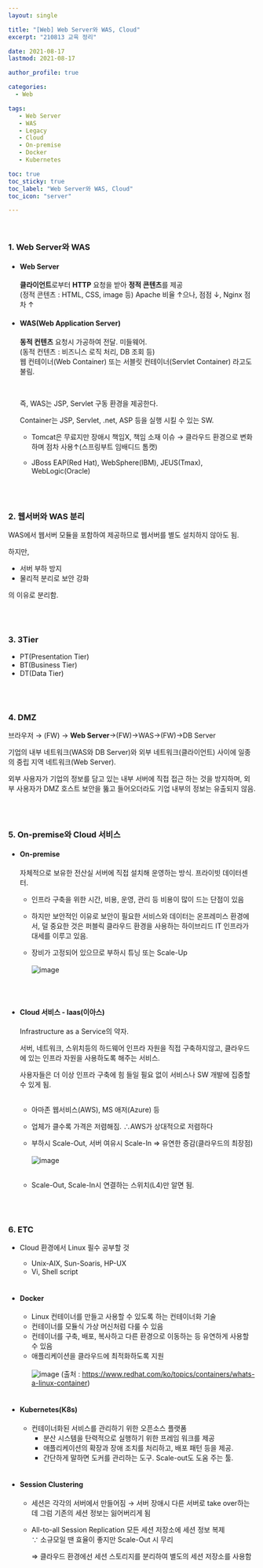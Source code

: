 ```yaml
---
layout: single

title: "[Web] Web Server와 WAS, Cloud"
excerpt: "210813 교육 정리"

date: 2021-08-17
lastmod: 2021-08-17

author_profile: true

categories: 
  - Web

tags: 
   - Web Server
   - WAS
   - Legacy
   - Cloud
   - On-premise
   - Docker
   - Kubernetes

toc: true
toc_sticky: true
toc_label: "Web Server와 WAS, Cloud"
toc_icon: "server"

---
```


<br>

###  1. Web Server와 WAS

- #### Web Server 

  **클라이언트**로부터 **HTTP** 요청을 받아 **정적 콘텐츠**를 제공<br>
  (정적 콘텐츠 : HTML, CSS, image 등)
  Apache 비율 ↑으나, 점점 ↓, Nginx 점차 ↑
  <br>

- #### WAS(Web Application Server)
  **동적 컨텐츠** 요청시 가공하여 전달. 미들웨어.<br>
  (동적 컨텐츠 : 비즈니스 로직 처리, DB 조회 등)<br>
  웹 컨테이너(Web Container) 또는 서블릿 컨테이너(Servlet Container) 라고도 불림. 

  <br>

  즉, WAS는 JSP, Servlet 구동 환경을 제공한다.<br>

  Container는 JSP, Servlet, .net, ASP 등을 실행 시킬 수 있는 SW.<br>

  * Tomcat은 무료지만 장애시 책임X, 책임 소재 이슈
    → 클라우드 환경으로 변화하며 점차 사용↑(스프링부트 임배디드 톰캣)

  * JBoss EAP(Red Hat), WebSphere(IBM), JEUS(Tmax), WebLogic(Oracle)

    <br><br>

### 2. 웹서버와 WAS 분리

WAS에서 웹서버 모듈을 포함하여 제공하므로 웹서버를 별도 설치하지 않아도 됨.

하지만,<br>

* 서버 부하 방지
* 물리적 분리로 보안 강화

의 이유로 분리함.

<br><br>

### 3. 3Tier

* PT(Presentation Tier)
* BT(Business Tier)
* DT(Data Tier)

<br><br>

### 4. DMZ

브라우저 → (FW) → **Web Server**→(FW)→WAS→(FW)→DB Server<br>

기업의 내부 네트워크(WAS와 DB Server)와 외부 네트워크(클라이언트) 사이에 일종의 중립 지역 네트워크(Web Server).

외부 사용자가 기업의 정보를 담고 있는 내부 서버에 직접 접근 하는 것을 방지하며, 외부 사용자가 DMZ 호스트 보안을 뚫고 들어오더라도 기업 내부의 정보는 유출되지 않음.

<br><br>

### 5. On-premise와 Cloud 서비스

- #### On-premise<br>
  자체적으로 보유한 전산실 서버에 직접 설치해 운영하는 방식. 프라이빗 데이터센터.<br>

  - 인프라 구축을 위한 시간, 비용, 운영, 관리 등 비용이 많이 드는 단점이 있음

  - 하지만 보안적인 이유로 보안이 필요한 서비스와 데이터는 온프레미스 환경에서, 덜 중요한 것은 퍼블릭 클라우드 환경을 사용하는 하이브리드 IT 인프라가 대세를 이루고 있음.

  - 장비가 고정되어 있으므로 부하시 튜닝 또는 Scale-Up<br><br>![image](https://user-images.githubusercontent.com/78994909/129817202-41082fc5-0e3c-47b8-b632-f4867dd2a65a.png)

    <br><br>

- #### Cloud 서비스 - Iaas(이아스)

  Infrastructure as a Service의 약자. 

  서버, 네트워크, 스위치등의 하드웨어 인프라 자원을 직접 구축하지않고, 클라우드에 있는 인프라 자원을 사용하도록 해주는 서비스.
  <br>

  사용자들은 더 이상 인프라 구축에 힘 들일 필요 없이 서비스나 SW 개발에 집중할 수 있게 됨.<br><br>

  - 아마존 웹서비스(AWS), MS 애저(Azure) 등

  - 업체가 클수록 가격은 저렴해짐. ∴AWS가 상대적으로 저렴하다 

  - 부하시 Scale-Out, 서버 여유시 Scale-In ⇒ 유연한 증감(클라우드의 최장점)<br><br>![image](https://user-images.githubusercontent.com/78994909/129821341-d8478515-95f8-4ced-8537-6bfc38bd5c8c.png)<br><br>

  - Scale-Out, Scale-In시 연결하는 스위치(L4)만 알면 됨.
  
    <br><br>

### 6. ETC

- Cloud 환경에서 Linux 필수 공부할 것

  - Unix-AIX, Sun-Soaris, HP-UX
  - Vi, Shell script
    <br><br>

- #### Docker

  - Linux 컨테이너를 만들고 사용할 수 있도록 하는 컨테이너화 기술
  - 컨테이너를 모듈식 가상 머신처럼 다룰 수 있음
  - 컨테이너를 구축, 배포, 복사하고 다른 환경으로 이동하는 등 유연하게 사용할 수 있음
  - 애플리케이션을 클라우드에 최적화하도록 지원<br><br>![image](https://user-images.githubusercontent.com/78994909/129818944-81eb840d-7d9e-4e2f-b0f2-bc1730bd8099.png)
    (출처 : https://www.redhat.com/ko/topics/containers/whats-a-linux-container)
    <br><br>
  

- #### Kubernetes(K8s)
  
  - 컨테이너화된 서비스를 관리하기 위한 오픈소스 플랫폼
     - 분산 시스템을 탄력적으로 실행하기 위한 프레임 워크를 제공
     - 애플리케이션의 확장과 장애 조치를 처리하고, 배포 패턴 등을 제공.
     - 간단하게 말하면 도커를 관리하는 도구. Scale-out도 도움 주는 툴.
       <br><br>
  
- #### Session Clustering
  
  - 세션은 각각의 서버에서 만들어짐 → 서버 장애시  다른 서버로 take over하는데 그럼 기존의 세션 정보는 잃어버리게 됨
  
  - All-to-all Session Replication
       모든 세션 저장소에 세션 정보 복제<br>
       ∵ 소규모일 땐 효율이 좋지만 Scale-Out 시 무리
  
    ⇒ 클라우드 환경에선 세션 스토리지를 분리하여 별도의 세션 저장소를 사용함
  
    <br><br><br><br><br>

